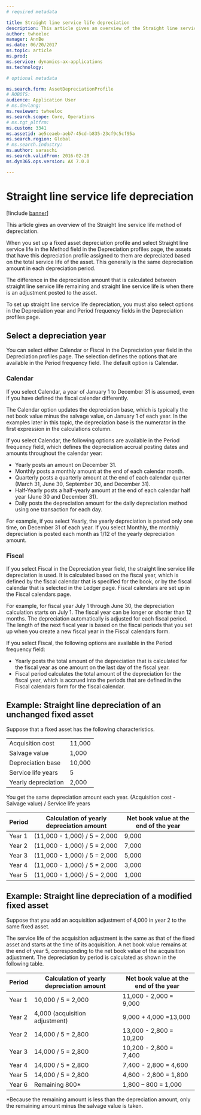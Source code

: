 ```yaml
---
# required metadata

title: Straight line service life depreciation
description: This article gives an overview of the Straight line service life method of depreciation.
author: twheeloc
manager: AnnBe
ms.date: 06/20/2017
ms.topic: article
ms.prod: 
ms.service: dynamics-ax-applications
ms.technology: 

# optional metadata

ms.search.form: AssetDepreciationProfile
# ROBOTS: 
audience: Application User
# ms.devlang: 
ms.reviewer: twheeloc
ms.search.scope: Core, Operations
# ms.tgt_pltfrm: 
ms.custom: 3341
ms.assetid: ae5ceaeb-aeb7-45cd-b835-23cf9c5cf95a
ms.search.region: Global
# ms.search.industry: 
ms.author: saraschi
ms.search.validFrom: 2016-02-28
ms.dyn365.ops.version: AX 7.0.0

---
```


# Straight line service life depreciation

[!include [banner](../includes/banner.md)]

This article gives an overview of the Straight line service life method of depreciation.

When you set up a fixed asset depreciation profile and select Straight line service life in the Method field in the Depreciation profiles page, the assets that have this depreciation profile assigned to them are depreciated based on the total service life of the asset. This generally is the same depreciation amount in each depreciation period. 

The difference in the depreciation amount that is calculated between straight line service life remaining and straight line service life is when there is an adjustment posted to the asset. 

To set up straight line service life depreciation, you must also select options in the Depreciation year and Period frequency fields in the Depreciation profiles page.

## Select a depreciation year
You can select either Calendar or Fiscal in the Depreciation year field in the Depreciation profiles page. The selection defines the options that are available in the Period frequency field. The default option is Calendar.

### Calendar

If you select Calendar, a year of January 1 to December 31 is assumed, even if you have defined the fiscal calendar differently. 

The Calendar option updates the depreciation base, which is typically the net book value minus the salvage value, on January 1 of each year. In the examples later in this topic, the depreciation base is the numerator in the first expression in the calculations column. 

If you select Calendar, the following options are available in the Period frequency field, which defines the depreciation accrual posting dates and amounts throughout the calendar year:
-   Yearly posts an amount on December 31.
-   Monthly posts a monthly amount at the end of each calendar month.
-   Quarterly posts a quarterly amount at the end of each calendar quarter (March 31, June 30, September 30, and December 31).
-   Half-Yearly posts a half-yearly amount at the end of each calendar half year (June 30 and December 31).
-   Daily posts the depreciation amount for the daily depreciation method using one transaction for each day.

For example, if you select Yearly, the yearly depreciation is posted only one time, on December 31 of each year. If you select Monthly, the monthly depreciation is posted each month as 1/12 of the yearly depreciation amount.

### Fiscal

If you select Fiscal in the Depreciation year field, the straight line service life depreciation is used. It is calculated based on the fiscal year, which is defined by the fiscal calendar that is specified for the book, or by the fiscal calendar that is selected in the Ledger page. Fiscal calendars are set up in the Fiscal calendars page.

For example, for fiscal year July 1 through June 30, the depreciation calculation starts on July 1. The fiscal year can be longer or shorter than 12 months. The depreciation automatically is adjusted for each fiscal period. The length of the next fiscal year is based on the fiscal periods that you set up when you create a new fiscal year in the Fiscal calendars form. 

If you select Fiscal, the following options are available in the Period frequency field:
-   Yearly posts the total amount of the depreciation that is calculated for the fiscal year as one amount on the last day of the fiscal year.
-   Fiscal period calculates the total amount of the depreciation for the fiscal year, which is accrued into the periods that are defined in the Fiscal calendars form for the fiscal calendar.

## Example: Straight line depreciation of an unchanged fixed asset
Suppose that a fixed asset has the following characteristics.

|                     |        |
|---------------------|--------|
| Acquisition cost    | 11,000 |
| Salvage value       | 1,000  |
| Depreciation base   | 10,000 |
| Service life years  | 5      |
| Yearly depreciation | 2,000  |

You get the same depreciation amount each year. (Acquisition cost - Salvage value) / Service life years

| Period | Calculation of yearly depreciation amount | Net book value at the end of the year |
|--------|-------------------------------------------|---------------------------------------|
| Year 1 | (11,000 - 1,000) / 5 = 2,000              | 9,000                                 |
| Year 2 | (11,000 - 1,000) / 5 = 2,000              | 7,000                                 |
| Year 3 | (11,000 - 1,000) / 5 = 2,000              | 5,000                                 |
| Year 4 | (11,000 - 1,000) / 5 = 2,000              | 3,000                                 |
| Year 5 | (11,000 - 1,000) / 5 = 2,000              | 1,000                                 |

## Example: Straight line depreciation of a modified fixed asset

Suppose that you add an acquisition adjustment of 4,000 in year 2 to the same fixed asset. 

The service life of the acquisition adjustment is the same as that of the fixed asset and starts at the time of its acquisition. A net book value remains at the end of year 5, corresponding to the net book value of the acquisition adjustment. The depreciation by period is calculated as shown in the following table.

| Period | Calculation of yearly depreciation amount | Net book value at the end of the year |
|--------|-------------------------------------------|---------------------------------------|
| Year 1 | 10,000 / 5 = 2,000                        | 11,000 - 2,000 = 9,000                |
| Year 2 | 4,000 (acquisition adjustment)            | 9,000 + 4,000 =13,000                 |
| Year 2 | 14,000 / 5 = 2,800                        | 13,000 - 2,800 = 10,200               |
| Year 3 | 14,000 / 5 = 2,800                        | 10,200 - 2,800 = 7,400                |
| Year 4 | 14,000 / 5 = 2,800                        | 7,400 - 2,800 = 4,600                 |
| Year 5 | 14,000 / 5 = 2,800                        | 4,600 - 2,800 = 1,800                 |
| Year 6 | Remaining 800\*                           | 1,800 – 800 = 1,000                   |

\*Because the remaining amount is less than the depreciation amount, only the remaining amount minus the salvage value is taken.





